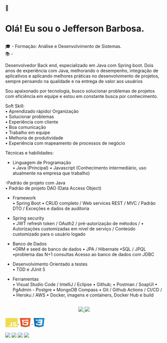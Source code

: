 ###  👋

# Olá! Eu sou o Jefferson Barbosa. 
##
🎓 - Formação: Análise e Desenvolvimento de Sistemas.
<br>
📚 - 

Desenvolvedor Back end, especializado em Java com Spring boot.
Dois anos de experiência com Java, melhorando o desempenho, integração de aplicativos e aplicando melhores práticas no desenvolvimento de projetos, sempre pensando na qualidade e na entrega de valor aos usuários

Sou apaixonado por tecnologia, busco solucionar problemas de projetos com eficiência em equipe e estou em constante busca por conhecimento.

Soft Skill:<br>
• Aprendizado rápido/ Organização<br>
• Solucionar problemas<br>
• Experiência com cliente <br>
• Boa comunicação <br>
• Trabalho em equipe <br>
• Melhoria de produtividade<br>
• Experiência com mapeamento de processos de negócio<br>

Técnicas e habilidades: <br>

- Linguagem de Programação<br>
 • Java (Principal)
 • Javascript (Conhecimento intermediário, uso atualmente na empresa que trabalho)

-Padrão de projeto com Java<br>
 • Padrão de projeto DAO (Data Access Object)

- Framework<br>
 • Spring Boot 
 • CRUD completo / Web services REST / MVC / Padrão DTO / Exceções e dados de auditoria

- Spring security<br>
 • JWT refresh token / OAuth2 / pré-autorização de métodos / 
 • Autorizações customizadas em nível de serviço / Conteúdo customizado para o usuário logado

- Banco de Dados<br>
 •ORM e seed de banco de dados
 • JPA / Hibernate
 •SQL / JPQL
 •problema das N+1 consultas
 Acesso ao banco de dados com JDBC

- Desenvolvimento Orientado a testes<br>
 • TDD e JUnit 5

- Ferramentas<br>
 • Visual Studio Code / IntelliJ / Eclipse
 • Github;
 • Postman / SoapUI
 • PgAdmin - Postgre
 • MongoDB Compass
 • Git / Github Actions / CI/CD / 
 • Heroku / AWS 
 • Docker, imagens e containers, Docker Hub e build



##
<div align="center">
  <a href="https://github.com/jefferson1995">
  <img height="180em" src="https://github-readme-stats.vercel.app/api?username=jefferson1995&show_icons=true&theme=blue&include_all_commits=true&count_private=true"/>
  <img height="180em" src="https://github-readme-stats.vercel.app/api/top-langs/?username=jefferson1995&layout=compact&langs_count=7&theme=blue"/>
</div>

 <div style="display: inline_block"><br>
  <img align="center" alt="jefferson-Js" height="30" width="40" src="https://raw.githubusercontent.com/devicons/devicon/master/icons/javascript/javascript-plain.svg">
   <!--<img align="center" alt="jefferson-React" height="30" width="40" src="https://raw.githubusercontent.com/devicons/devicon/master/icons/react/react-original.svg"> -->
  <img align="center" alt="jefferson-HTML" height="30" width="40" src="https://raw.githubusercontent.com/devicons/devicon/master/icons/html5/html5-original.svg">
  <img align="center" alt="jefferson-CSS" height="30" width="40" src="https://raw.githubusercontent.com/devicons/devicon/master/icons/css3/css3-original.svg">
</div>
  <br>
  
  <div>
  <a href="https://instagram.com/jeffersonbarbosa.pro" target="_blank"><img src="https://img.shields.io/badge/-Instagram-%23E4405F?style=for-the-badge&logo=instagram&logoColor=white" target="_blank"></a>
 <a href="https://discord.com/channels/@jeffersonbarbosa" target="_blank"><img src="https://img.shields.io/badge/Discord-7289DA?style=for-the-badge&logo=discord&logoColor=white" target="_blank"></a> 
  <a href = "mailto:jefferson.bds@hotmail.com"><img src="https://img.shields.io/badge/-Gmail-%23333?style=for-the-badge&logo=gmail&logoColor=white" target="_blank"></a>
  <a href="https://www.linkedin.com/in/jefferson-barbosa-225349149/" target="_blank"><img src="https://img.shields.io/badge/-LinkedIn-%230077B5?style=for-the-badge&logo=linkedin&logoColor=white" target="_blank"></a> 
  </div>
